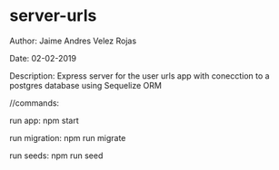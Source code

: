 # server-urls
Author: Jaime Andres Velez Rojas

Date: 02-02-2019

Description: Express server for the user urls app with conecction to a postgres database using Sequelize ORM

//commands:

run app: npm start

run migration: npm run migrate

run seeds: npm run seed